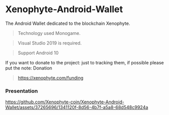 # Xenophyte-Android-Wallet
The Android Wallet dedicated to the blockchain Xenophyte.

> Technology used Monogame.

> Visual Studio 2019 is required.

> Support Android 10

If you want to donate to the project:
just to tracking them, if possible please put the note: Donation

> https://xenophyte.com/funding


### Presentation

https://github.com/Xenophyte-coin/Xenophyte-Android-Wallet/assets/37265696/1341120f-8d56-4b7f-a5a8-68d548c9924a

